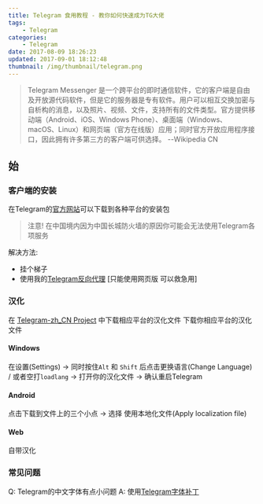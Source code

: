 ```yaml
---
title: Telegram 食用教程 - 教你如何快速成为TG大佬
tags: 
    - Telegram
categories:
    - Telegram
date: 2017-08-09 18:26:23
updated: 2017-09-01 18:12:48
thumbnail: /img/thumbnail/telegram.png
---
```

> Telegram Messenger 是一个跨平台的即时通信软件，它的客户端是自由及开放源代码软件，但是它的服务器是专有软件。用户可以相互交换加密与自析构的消息，以及照片、视频、文件，支持所有的文件类型。官方提供移动端（Android、iOS、Windows Phone）、桌面端（Windows、macOS、Linux）和网页端（官方在线版）应用；同时官方开放应用程序接口，因此拥有许多第三方的客户端可供选择。  --Wikipedia CN


<!--more-->

## 始
### 客户端的安装
在Telegram的[官方网站](https://telegram.org/)可以下载到各种平台的安装包
> 注意! 在中国境内因为中国长城防火墙的原因你可能会无法使用Telegram各项服务

解决方法:

 - 挂个梯子
 - 使用我的[Telegram反向代理](https://tg.smartladder.link) [只能使用网页版 
可以救急用]

### 汉化
在 [Telegram-zh_CN Project](https://t.me/zh_CN) 中下载相应平台的汉化文件
下载你相应平台的汉化文件
#### Windows
在设置(Settings) -> 同时按住`Alt` 和 `Shift` 后点击更换语言(Change Language) / 
或者空打`loadlang` -> 打开你的汉化文件 -> 确认重启Telegram 
#### Android
点击下载到文件上的三个小点 -> 选择 使用本地化文件(Apply localization file)

#### Web
自带汉化

### 常见问题
Q: Telegram的中文字体有点小问题
A: 使用[Telegram字体补丁](https://github.com/ysc3839/TGFont)


